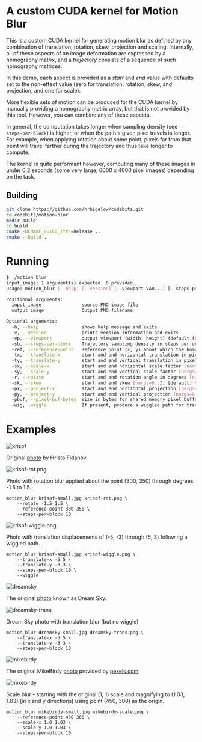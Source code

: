 # A custom CUDA kernel for Motion Blur

This is a custom CUDA kernel for generating motion blur as defined by any combination
of translation, rotation, skew, projection and scaling.  Internally, all of these
aspects of an image deformation are expressed by a homography matrix, and a
*trajectory* consists of a sequence of such homography matrices.

In this demo, each aspect is provided as a *start* and *end* value with defaults set
to the non-effect value (zero for translation, rotation, skew, and projection, and
one for scale).

More flexible sets of motion can be produced for the CUDA kernel by manually
providing a homography matrix array, but that is not provided by this tool.  However,
you can combine any of these aspects.

In general, the computation takes longer when sampling density (see
`--steps-per-block`) is higher, or when the path a given pixel travels is longer.
For example, when applying rotation about some point, pixels far from that point will
travel farther during the trajectory and thus take longer to compute.

The kernel is quite performant however, computing many of these images in under 0.2
seconds (some very large, 6000 x 4000 pixel images) depending on the task.

## Building

```bash
git clone https://github.com/hrbigelow/codebits.git
cd codebits/motion-blur
mkdir build
cd build
cmake -DCMAKE_BUILD_TYPE=Release ..
cmake --build .
```


# Running 

```bash
$ ./motion_blur
input_image: 1 argument(s) expected. 0 provided.
Usage: motion_blur [--help] [--version] [--viewport VAR...] [--steps-per-block VAR] [--reference-point VAR...] [--translate-x VAR...] [--translate-y VAR...] [--scale-x VAR...] [--scale-y VAR...] [--rotate VAR...] [--skew VAR...] [--project-x VAR...] [--project-y VAR...] [--pixel-buf-bytes VAR] input_image output_image

Positional arguments:
  input_image               source PNG image file
  output_image              Output PNG filename

Optional arguments:
  -h, --help                shows help message and exits
  -v, --version             prints version information and exits
  -vp, --viewport           output viewport (width, height) (default (0, 0) will be set to input image size) [nargs=0..2] [default: {0 0}]
  -sb, --steps-per-block    Trajectory sampling density in steps per occupied (32 x 32) pixel block [nargs=0..1] [default: 10]
  -ref, --reference-point   Reference point (x, y) about which the homographies are taken [nargs=0..2] [default: {250 125}]
  -tx, --translate-x        start and end horizontal translation in pixels [nargs=0..2] [default: {0 0}]
  -ty, --translate-y        start and end vertical translation in pixels [nargs=0..2] [default: {0 0}]
  -sx, --scale-x            start and end horizontal scale factor [nargs=0..2] [default: {1 1}]
  -sy, --scale-y            start and end vertical scale factor [nargs=0..2] [default: {1 1}]
  -r, --rotate              start and end rotation angle in degrees [nargs=0..2] [default: {0 0}]
  -sk, --skew               start and end skew [nargs=0..2] [default: {0 0}]
  -px, --project-x          start and end horizontal projection [nargs=0..2] [default: {0 0}]
  -py, --project-y          start and end vertical projection [nargs=0..2] [default: {0 0}]
  -pbuf, --pixel-buf-bytes  size in bytes for shared memory pixel buffer [nargs=0..1] [default: 45056]
  -wig, -wiggle             If present, produce a wiggled path for translation
```

# Examples

![krisof](./img/krisof-small.jpg)

Original [photo](https://www.pexels.com/photo/scenic-view-of-night-sky-1252871/) by
Hristo Fidanov 

![krisof-rot.png](./img/krisof-rot.jpg)

Photo with rotation blur applied about the point (300, 350) through degrees -1.5 to
1.5.

    motion_blur krisof-small.jpg krisof-rot.png \
        --rotate -1.5 1.5 \
        --reference-point 300 350 \
        --steps-per-block 10

![krisof-wiggle.png](./img/krisof-wiggle.jpg)

Photo with translation displacements of (-5, -3) through (5, 3) following a wiggled path.

    motion_blur krisof-small.jpg krisof-wiggle.png \
        --translate-x -5 5 \
        --translate-y -3 3 \
        --steps-per-block 10 \
        --wiggle

![dreamsky](./img/dreamsky-small.jpg)

The original
[photo](https://www.pexels.com/photo/photography-of-fireworks-display-790916/) known
as Dream Sky.

![dreamsky-trans](./img/dreamsky-trans.jpg)

Dream Sky photo with translation blur (but no wiggle)

    motion_blur dreamsky-small.jpg dreamsky-trans.png \
        --translate-x -5 5 \
        --translate-y -3 3 \
        --steps-per-block 10

![mikebirdy](./img/mikebirdy-small.jpg)

The original MikeBirdy
[photo](https://www.pexels.com/photo/pathway-between-trees-towards-house-126271/)
provided by [pexels.com](pexels.com).

![mikebirdy](./img/mikebirdy-scale.jpg)

Scale blur - starting with the original (1, 1) scale and magnifying to (1.03, 1.03)
(in x and y directions) using point (450, 300) as the origin.

    motion_blur mikebirdy-small.jpg mikebirdy-scale.png \
        --reference-point 450 300 \
        --scale-x 1.0 1.03 \
        --scale-y 1.0 1.03 \
        --steps-per-block 10

